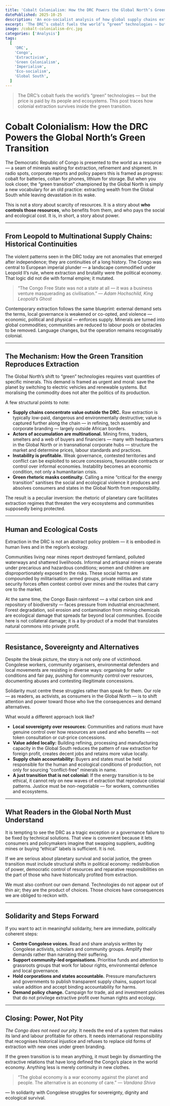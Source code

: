```yaml
---
title: 'Cobalt Colonialism: How the DRC Powers the Global North’s Green Transition'
datePublished: 2025-10-25
description: 'An eco-socialist analysis of how global supply chains extract Congolese life and land for the Global North’s “green” transition.'
excerpt: 'The DRC’s cobalt fuels the world’s “green” technologies — but the price is paid by its people and ecosystems. This post traces how colonial extraction survives inside the green transition.'
image: /cobalt-colonialism-drc.jpg
categories: ['Analysis']
tags:
  [
    'DRC',
    'Congo',
    'Extractivism',
    'Green Colonialism',
    'Imperialism',
    'Eco-socialism',
    'Global South',
  ]
---
```


> The DRC’s cobalt fuels the world’s “green” technologies — but the price is paid by its people and ecosystems. This post traces how colonial extraction survives inside the green transition.

# Cobalt Colonialism: How the DRC Powers the Global North’s Green Transition

The Democratic Republic of Congo is presented to the world as a resource — a seam of minerals waiting for extraction, refinement and shipment. In radio spots, corporate reports and policy papers this is framed as progress: cobalt for batteries, coltan for phones, lithium for storage. But when you look closer, the “green transition” championed by the Global North is simply a new vocabulary for an old practice: extracting wealth from the Global South while leaving devastation in its wake.

This is not a story about scarcity of resources. It is a story about **who controls those resources**, who benefits from them, and who pays the social and ecological cost. It is, in short, a story about power.

---

## From Leopold to Multinational Supply Chains: Historical Continuities

The violent patterns seen in the DRC today are not anomalies that emerged after independence; they are continuities of a long history. The Congo was central to European imperial plunder — a landscape commodified under Leopold II’s rule, where extraction and brutality were the political economy. That logic did not die with formal empire; it mutated.

> “The Congo Free State was not a state at all — it was a business venture masquerading as civilisation.”
> — _Adam Hochschild, King Leopold’s Ghost_

Contemporary extraction follows the same blueprint: external demand sets the terms, local governance is weakened or co-opted, and violence — economic, political and physical — enforces supply. Minerals are turned into global commodities; communities are reduced to labour pools or obstacles to be removed. Language changes, but the operation remains recognisably colonial.

---

## The Mechanism: How the Green Transition Reproduces Extraction

The Global North’s shift to “green” technologies requires vast quantities of specific minerals. This demand is framed as urgent and moral: save the planet by switching to electric vehicles and renewable systems. But moralising the commodity does not alter the politics of its production.

A few structural points to note:

- **Supply chains concentrate value outside the DRC.** Raw extraction is typically low-paid, dangerous and environmentally destructive; value is captured further along the chain — in refining, tech assembly and corporate branding — largely outside African borders.
- **Actors of accumulation are multinational.** Mining firms, traders, smelters and a web of buyers and financiers — many with headquarters in the Global North or in transnational corporate hubs — structure the market and determine prices, labour standards and practices.
- **Instability is profitable.** Weak governance, contested territories and conflict can be exploited to secure concessions, favourable contracts or control over informal economies. Instability becomes an economic condition, not only a humanitarian crisis.
- **Green rhetoric masks continuity.** Calling a mine “critical for the energy transition” sanitises the social and ecological violence it produces and absolves consumers and states in the Global North from responsibility.

The result is a peculiar inversion: the rhetoric of planetary care facilitates extraction regimes that threaten the very ecosystems and communities supposedly being protected.

---

## Human and Ecological Costs

Extraction in the DRC is not an abstract policy problem — it is embodied in human lives and in the region’s ecology.

Communities living near mines report destroyed farmland, polluted waterways and shattered livelihoods. Informal and artisanal miners operate under precarious and hazardous conditions; women and children are disproportionately exposed to the risks. These social harms are compounded by militarisation: armed groups, private militias and state security forces often contest control over mines and the routes that carry ore to the market.

At the same time, the Congo Basin rainforest — a vital carbon sink and repository of biodiversity — faces pressure from industrial encroachment. Forest degradation, soil erosion and contamination from mining chemicals are ecological damage that spreads far beyond local communities. Ecocide here is not collateral damage; it is a by-product of a model that translates natural commons into private profit.

---

## Resistance, Sovereignty and Alternatives

Despite the bleak picture, the story is not only one of victimhood. Congolese workers, community organisers, environmental defenders and local movements are resisting in diverse ways: organising for safer conditions and fair pay, pushing for community control over resources, documenting abuses and contesting illegitimate concessions.

Solidarity must centre these struggles rather than speak for them. Our role — as readers, as activists, as consumers in the Global North — is to shift attention and power toward those who live the consequences and demand alternatives.

What would a different approach look like?

- **Local sovereignty over resources:** Communities and nations must have genuine control over how resources are used and who benefits — not token consultation or cut-price concessions.
- **Value added locally:** Building refining, processing and manufacturing capacity in the Global South reduces the pattern of raw extraction for foreign profit, creates decent jobs and retains more value locally.
- **Supply chain accountability:** Buyers and states must be held responsible for the human and ecological conditions of production, not only for sourcing “conflict-free” minerals in name.
- **A just transition that is not colonial:** If the energy transition is to be ethical, it cannot rely on new waves of extraction that reproduce colonial patterns. Justice must be non-negotiable — for workers, communities and ecosystems.

---

## What Readers in the Global North Must Understand

It is tempting to see the DRC as a tragic exception or a governance failure to be fixed by technical solutions. That view is convenient because it lets consumers and policymakers imagine that swapping suppliers, auditing mines or buying “ethical” labels is sufficient. It is not.

If we are serious about planetary survival and social justice, the green transition must include structural shifts in political economy: redistribution of power, democratic control of resources and reparative responsibilities on the part of those who have historically profited from extraction.

We must also confront our own demand. Technologies do not appear out of thin air; they are the product of choices. Those choices have consequences we are obliged to reckon with.

---

## Solidarity and Steps Forward

If you want to act in meaningful solidarity, here are immediate, politically coherent steps:

- **Centre Congolese voices.** Read and share analysis written by Congolese activists, scholars and community groups. Amplify their demands rather than narrating their suffering.
- **Support community-led organisations.** Prioritise funds and attention to grassroots groups that work for labour rights, environmental defence and local governance.
- **Hold corporations and states accountable.** Pressure manufacturers and governments to publish transparent supply chains, support local value addition and accept binding accountability for harms.
- **Demand policy change.** Campaign for trade, aid and investment policies that do not privilege extractive profit over human rights and ecology.

---

## Closing: Power, Not Pity

_The Congo does not need our pity._ It needs the end of a system that makes its land and labour profitable for others. It needs international responsibility that recognises historical injustice and refuses to replace old forms of extraction with new ones under green branding.

If the green transition is to mean anything, it must begin by dismantling the extractive relations that have long defined the Congo’s place in the world economy. Anything less is merely continuity in new clothes.

> “The global economy is a war economy against the planet and people. The alternative is an economy of care.”
> — _Vandana Shiva_

— In solidarity with Congolese struggles for sovereignty, dignity and ecological survival.
